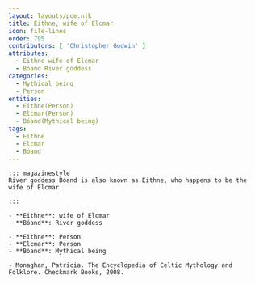 ```yaml
---
layout: layouts/pce.njk
title: Eithne, wife of Elcmar
icon: file-lines
order: 795
contributors: [ 'Christopher Godwin' ]
attributes:
  - Eithne wife of Elcmar
  - Bóand River goddess
categories:
  - Mythical being
  - Person
entities:
  - Eithne(Person)
  - Elcmar(Person)
  - Bóand(Mythical being)
tags:
  - Eithne
  - Elcmar
  - Bóand
---
```

``` tab [group1:Info]
::: magazinestyle
River goddess Bóand is also known as Eithne, who happens to be the wife of Elcmar.

:::
```
``` tab [group1:Attributes]
- **Eithne**: wife of Elcmar
- **Bóand**: River goddess
```
``` tab [group1:Entities]
- **Eithne**: Person
- **Elcmar**: Person
- **Bóand**: Mythical being
```
``` tab [group1:Sources]
- Monaghan, Patricia. The Encyclopedia of Celtic Mythology and Folklore. Checkmark Books, 2008.
```
